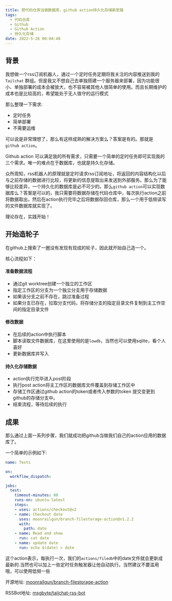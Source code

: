 ```yaml
---
title: 把代码仓库当做数据库，github action持久化存储新思路
tags:
  - 代码仓库
  - Github
  - Github Action
  - 持久化存储
date: 2022-5-26 00:04:48
---
```


## 背景

我想做一个rss订阅机器人，通过一个定时任务定期将我关注的内容推送到我的 `Tailchat` 群组。但是我又不想自己去单独搭建一个服务器来部署，因为功能很小、单独部署的成本会被放大，也不容易被其他人很简单的使用。而且长期维护的成本也是比较高的，希望能处于无人值守的运行模式

那么整理一下需求:

- 定时任务
- 简单部署
- 不需要运维

可以说是非常理想了，那么有这样成熟的解决方案么？答案是有的。那就是`github action`。

Github action 可以满足我的所有需求，只需要一个简单的定时任务即可实现我的三个需求。唯一的难点在于数据库，也就是持久化存储。

众所周知，rss机器人的原理就是定时请求rss订阅地址，将返回的内容结构化以后与之前存储的数据进行比较，将更新的信息提取出来发送到外部服务。那么为了能够比较差异，一个持久化的数据库是必不可少的。那么`github action`可以实现数据库么？答案是可以的，我只需要将数据存储在代码仓库中，每次执行action之前将数据取出，然后在action执行完毕之后将数据存回仓库，那么一个用于低频读写的文件数据库就实现了。


理论存在，实践开始！

## 开始造轮子

在github上搜索了一圈没有发现有现成的轮子，因此就开始自己造一个。

核心流程如下：

#### 准备数据流程

- 通过git worktree创建一个独立的工作区
- 指定工作区的分支为一个独立分支用于存储数据
- 如果该分支之前不存在，跳过准备过程
- 如果分支已存在，拉取分支代码，将存储分支的指定目录文件复制到主工作空间的指定目录文件

#### 修改数据

- 在后续的action中执行脚本
- 脚本读取文件数据库，在这里使用的是`lowdb`，当然也可以使用sqlite，看个人喜好
- 更新数据库并写入

#### 持久化存储数据

- action执行完毕进入post阶段
- 执行post action将主工作区的数据库文件覆盖到存储工作区中
- 存储工作区通过github action的token或者传入参数的token 提交变更到github的存储分支中。
- 结束流程，等待后续的执行


## 成果

那么通过上面一系列步骤，我们就成功把github当做我们自己的action应用的数据库了。

一个简单的示例如下:
```yaml
name: Tests

on:
  workflow_dispatch:

jobs:
  test:
    timeout-minutes: 60
    runs-on: ubuntu-latest
    steps:
    - uses: actions/checkout@v2
    - name: Checkout date
      uses: moonrailgun/branch-filestorage-action@v1.2.2
      with:
        path: date
    - name: Read and show
      run: cat date
    - name: update date
      run: echo $(date) > date
```

这个action表示，每执行一次，我们的`actions/filedb`中的date文件就会更新成最新的.当然也可以加上一些定时任务触发器让他自动执行。当然建议不要滥用哦，可以使用低频一些

开源地址: [moonrailgun/branch-filestorage-action](https://github.com/moonrailgun/branch-filestorage-action)

RSSBot地址: [msgbyte/tailchat-rss-bot](https://github.com/msgbyte/tailchat-rss-bot)
